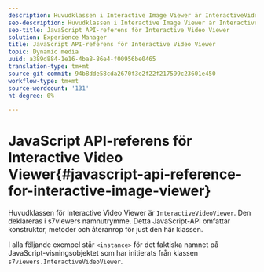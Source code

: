 ```yaml
---
description: Huvudklassen i Interactive Image Viewer är InteractiveVideoViewer. Den deklareras i s7viewers namnutrymme. Detta JavaScript-API omfattar konstruktor, metoder och återanrop för just den här klassen.
seo-description: Huvudklassen i Interactive Image Viewer är InteractiveVideoViewer. Den deklareras i s7viewers namnutrymme. Detta JavaScript-API omfattar konstruktor, metoder och återanrop för just den här klassen.
seo-title: JavaScript API-referens för Interactive Video Viewer
solution: Experience Manager
title: JavaScript API-referens för Interactive Video Viewer
topic: Dynamic media
uuid: a389d884-1e16-4ba8-86e4-f00956be0465
translation-type: tm+mt
source-git-commit: 94b8dde58cda2670f3e2f22f217599c23601e450
workflow-type: tm+mt
source-wordcount: '131'
ht-degree: 0%

---
```



# JavaScript API-referens för Interactive Video Viewer{#javascript-api-reference-for-interactive-image-viewer}

Huvudklassen för Interactive Video Viewer är `InteractiveVideoViewer`. Den deklareras i s7viewers namnutrymme. Detta JavaScript-API omfattar konstruktor, metoder och återanrop för just den här klassen.

I alla följande exempel står `<instance>` för det faktiska namnet på JavaScript-visningsobjektet som har initierats från klassen `s7viewers.InteractiveVideoViewer`.
